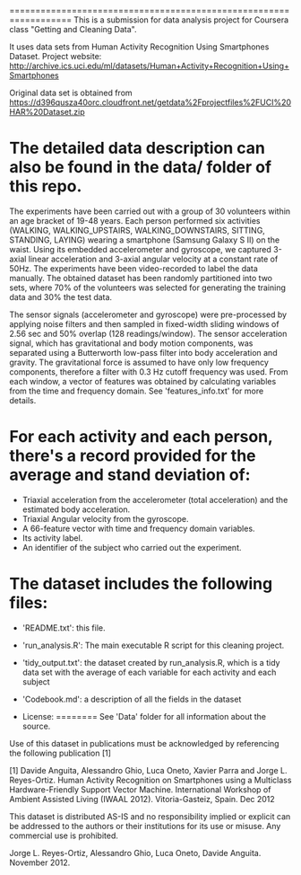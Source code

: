 ==================================================================
This is a submission for data analysis project for
Coursera class "Getting and Cleaning Data".

It uses data sets from Human Activity Recognition Using Smartphones Dataset.
Project website: http://archive.ics.uci.edu/ml/datasets/Human+Activity+Recognition+Using+Smartphones

Original data set is obtained from
https://d396qusza40orc.cloudfront.net/getdata%2Fprojectfiles%2FUCI%20HAR%20Dataset.zip

The detailed data description can also be found in the data/ folder of this repo.
==================================================================

The experiments have been carried out with a group of 30 volunteers within an age bracket of 19-48 years. Each person performed six activities (WALKING, WALKING_UPSTAIRS, WALKING_DOWNSTAIRS, SITTING, STANDING, LAYING) wearing a smartphone (Samsung Galaxy S II) on the waist. Using its embedded accelerometer and gyroscope, we captured 3-axial linear acceleration and 3-axial angular velocity at a constant rate of 50Hz. The experiments have been video-recorded to label the data manually. The obtained dataset has been randomly partitioned into two sets, where 70% of the volunteers was selected for generating the training data and 30% the test data.

The sensor signals (accelerometer and gyroscope) were pre-processed by applying noise filters and then sampled in fixed-width sliding windows of 2.56 sec and 50% overlap (128 readings/window). The sensor acceleration signal, which has gravitational and body motion components, was separated using a Butterworth low-pass filter into body acceleration and gravity. The gravitational force is assumed to have only low frequency components, therefore a filter with 0.3 Hz cutoff frequency was used. From each window, a vector of features was obtained by calculating variables from the time and frequency domain. See 'features_info.txt' for more details.

For each activity and each person, there's a record provided for the average and stand deviation of:
======================================

- Triaxial acceleration from the accelerometer (total acceleration) and the estimated body acceleration.
- Triaxial Angular velocity from the gyroscope.
- A 66-feature vector with time and frequency domain variables.
- Its activity label.
- An identifier of the subject who carried out the experiment.

The dataset includes the following files:
=========================================

- 'README.txt': this file.

- 'run_analysis.R': The main executable R script for this cleaning project.

- 'tidy_output.txt': the dataset created by run_analysis.R, which is a tidy data set with the average of each variable for each activity and each subject

- 'Codebook.md': a description of all the fields in the dataset

- License:
========
See 'Data' folder for all information about the source.

Use of this dataset in publications must be acknowledged by referencing the following publication [1]

[1] Davide Anguita, Alessandro Ghio, Luca Oneto, Xavier Parra and Jorge L. Reyes-Ortiz. Human Activity Recognition on Smartphones using a Multiclass Hardware-Friendly Support Vector Machine. International Workshop of Ambient Assisted Living (IWAAL 2012). Vitoria-Gasteiz, Spain. Dec 2012

This dataset is distributed AS-IS and no responsibility implied or explicit can be addressed to the authors or their institutions for its use or misuse. Any commercial use is prohibited.

Jorge L. Reyes-Ortiz, Alessandro Ghio, Luca Oneto, Davide Anguita. November 2012.

